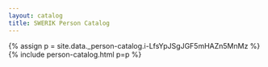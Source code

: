 ```yaml
---
layout: catalog
title: SWERIK Person Catalog
---
```

{% assign p = site.data._person-catalog.i-LfsYpJSgJGF5mHAZn5MnMz %}
{% include person-catalog.html p=p %}

